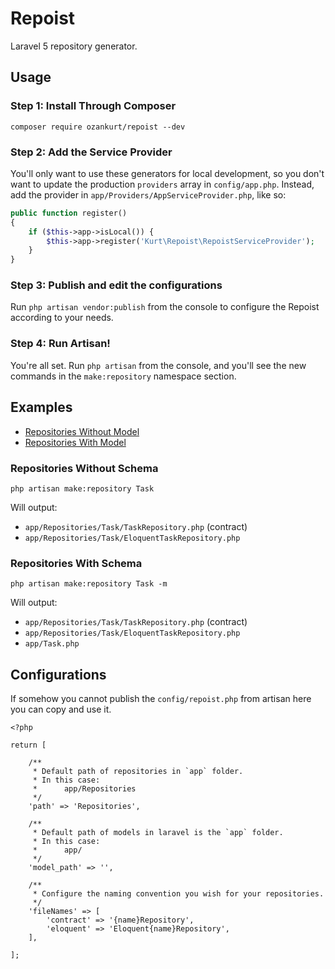 # Repoist

Laravel 5 repository generator.

## Usage

### Step 1: Install Through Composer

```
composer require ozankurt/repoist --dev
```

### Step 2: Add the Service Provider

You'll only want to use these generators for local development, so you don't want to update the production  `providers` array in `config/app.php`. Instead, add the provider in `app/Providers/AppServiceProvider.php`, like so:

```php
public function register()
{
	if ($this->app->isLocal()) {
		$this->app->register('Kurt\Repoist\RepoistServiceProvider');
	}
}
```

### Step 3: Publish and edit the configurations

Run `php artisan vendor:publish` from the console to configure the Repoist according to your needs. 

### Step 4: Run Artisan!

You're all set. Run `php artisan` from the console, and you'll see the new commands in the `make:repository` namespace section.

## Examples

- [Repositories Without Model](#repositories-without-schema)
- [Repositories With Model](#repositories-with-schema)

### Repositories Without Schema

```
php artisan make:repository Task
```

Will output:

- `app/Repositories/Task/TaskRepository.php` (contract)
- `app/Repositories/Task/EloquentTaskRepository.php`

### Repositories With Schema

```
php artisan make:repository Task -m
```

Will output:

- `app/Repositories/Task/TaskRepository.php` (contract)
- `app/Repositories/Task/EloquentTaskRepository.php`
- `app/Task.php`

## Configurations

If somehow you cannot publish the `config/repoist.php` from artisan here you can copy and use it.

```
<?php

return [

	/**
	 * Default path of repositories in `app` folder.
	 * In this case:
	 * 		app/Repositories
	 */
	'path' => 'Repositories',

	/**
	 * Default path of models in laravel is the `app` folder.
	 * In this case:
	 * 		app/
	 */
	'model_path' => '',

	/**
	 * Configure the naming convention you wish for your repositories.
	 */
	'fileNames' => [
		'contract' => '{name}Repository',
		'eloquent' => 'Eloquent{name}Repository',
	],

];
```
